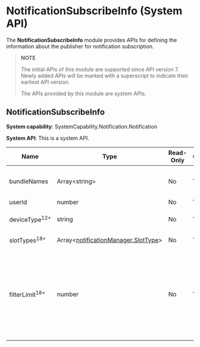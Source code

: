 # NotificationSubscribeInfo (System API)
<!--Kit: Notification Kit-->
<!--Subsystem: Notification-->
<!--Owner: @michael_woo888-->
<!--Designer: @dongqingran; @wulong158-->
<!--Tester: @wanghong1997-->
<!--Adviser: @huipeizi-->

The **NotificationSubscribeInfo** module provides APIs for defining the information about the publisher for notification subscription.

> **NOTE**
>
> The initial APIs of this module are supported since API version 7. Newly added APIs will be marked with a superscript to indicate their earliest API version.
>
> The APIs provided by this module are system APIs.

## NotificationSubscribeInfo

**System capability**: SystemCapability.Notification.Notification

**System API**: This is a system API.

| Name                | Type                 | Read-Only| Optional| Description                                      |
| -------------------- | --------------------- | ---- | --- | ------------------------------------------ |
| bundleNames          | Array<string\>         | No| Yes| Bundle names of the applications whose notifications are to be subscribed to.                             |
| userId               | number                | No| Yes | User ID.                                     |
| deviceType<sup>12+</sup>           | string                | No| Yes| Device type. The value is obtained based on [device information](../apis-basic-services-kit/js-apis-device-info.md).                                   |
| slotTypes<sup>18+</sup>   | Array<[notificationManager.SlotType](js-apis-notificationManager.md#slottype)\>| No| Yes| Types of the notification slot.|
| filterLimit<sup>18+</sup>   | number| No| Yes| Notification filtering range. The options are as follows:<br>- **0**: All notifications are subscribed.<br>- **1**: Filter out notifications whose slot type is [SOCIAL_COMMUNICATION](js-apis-notificationManager.md#slottype) and [userInput](js-apis-inner-notification-notificationActionButton.md#notificationactionbutton-1) is empty.<br>- **2**: Filter out notifications whose slot type is [SOCIAL_COMMUNICATION](js-apis-notificationManager.md#slottype) and [userInput](js-apis-inner-notification-notificationActionButton.md) is not empty. |
